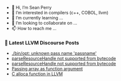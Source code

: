 - 👋 Hi, I’m Sean Perry
- 👀 I’m interested in compilers (c++, COBOL, llvm)
- 🌱 I’m currently learning ...
- 💞️ I’m looking to collaborate on ...
- 📫 How to reach me ...

<!---
s66perry/s66perry is a ✨ special ✨ repository because its `README.md` (this file) appears on your GitHub profile.
You can click the Preview link to take a look at your changes.
--->
### 📕 Latest LLVM Discourse Posts

<!-- DISCOURSE-LLVM:START -->
- [./bin/opt: unknown pass name &#39;passname&#39;](https://discourse.llvm.org/t/bin-opt-unknown-pass-name-passname/72604#post_1)
- [parseResourceHandle not supported from bytecode](https://discourse.llvm.org/t/parseresourcehandle-not-supported-from-bytecode/72602#post_2)
- [parseResourceHandle not supported from bytecode](https://discourse.llvm.org/t/parseresourcehandle-not-supported-from-bytecode/72602#post_1)
- [Passing array as function argument](https://discourse.llvm.org/t/passing-array-as-function-argument/72544#post_4)
- [C alloca function in LLVM](https://discourse.llvm.org/t/c-alloca-function-in-llvm/72601#post_1)
<!-- DISCOURSE-LLVM:END -->
